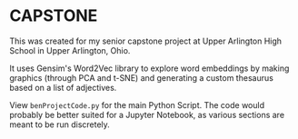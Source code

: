 # CAPSTONE
This was created for my senior capstone project at Upper Arlington High School in Upper Arlington, Ohio. 

It uses Gensim's Word2Vec library to explore word embeddings by making graphics (through PCA and t-SNE) and generating a custom thesaurus based on a list of adjectives.

View ```benProjectCode.py``` for the main Python Script. The code would probably be better suited for a Jupyter Notebook, as various sections are meant to be run discretely.
